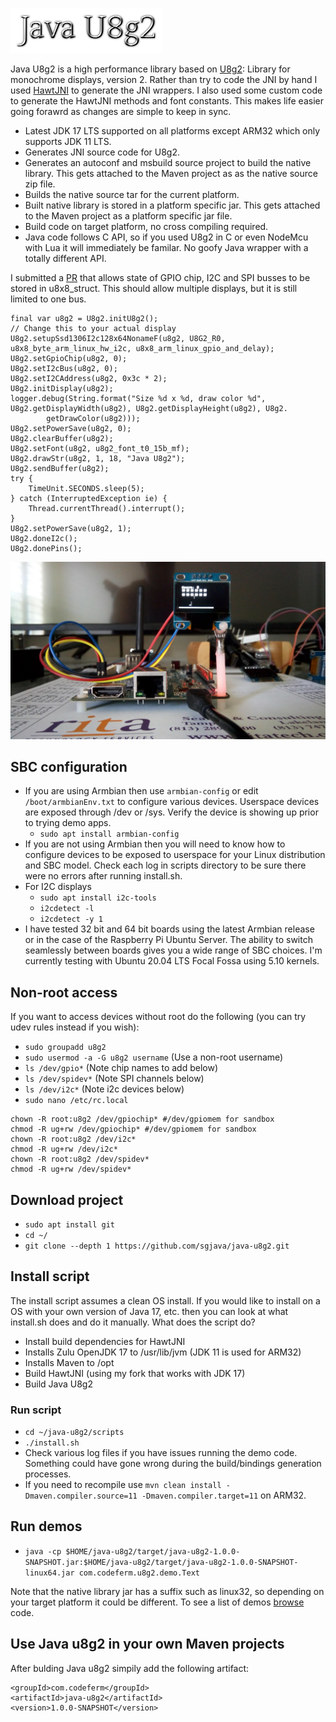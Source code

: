 ![Title](images/title.png)

Java U8g2 is a high performance library based on [U8g2](https://github.com/olikraus/u8g2): Library for monochrome displays, version 2.
Rather than try to code the JNI by hand I used [HawtJNI](https://github.com/fusesource/hawtjni)
to generate the JNI wrappers. I also used some custom code to generate the HawtJNI methods and font constants.
This makes life easier going forawrd as changes are simple to keep in sync.
* Latest JDK 17 LTS supported on all platforms except ARM32 which only supports JDK 11 LTS.
* Generates JNI source code for U8g2.
* Generates an autoconf and msbuild source project to build the native library.
This gets attached to the Maven project as as the native source zip file.
* Builds the native source tar for the current platform.
* Built native library is stored in a platform specific jar. This gets attached
to the Maven project as a platform specific jar file.
* Build code on target platform, no cross compiling required.
* Java code follows C API, so if you used U8g2 in C or even NodeMcu with Lua it
will immediately be familar. No goofy Java wrapper with a totally different API.

I submitted a [PR](https://github.com/olikraus/u8g2/pull/1666) that allows state
of GPIO chip, I2C and SPI busses to be stored in u8x8_struct. This should allow
multiple displays, but it is still limited to one bus.

```
final var u8g2 = U8g2.initU8g2();
// Change this to your actual display
U8g2.setupSsd1306I2c128x64NonameF(u8g2, U8G2_R0, u8x8_byte_arm_linux_hw_i2c, u8x8_arm_linux_gpio_and_delay);
U8g2.setGpioChip(u8g2, 0);
U8g2.setI2cBus(u8g2, 0);
U8g2.setI2CAddress(u8g2, 0x3c * 2);
U8g2.initDisplay(u8g2);
logger.debug(String.format("Size %d x %d, draw color %d", U8g2.getDisplayWidth(u8g2), U8g2.getDisplayHeight(u8g2), U8g2.
        getDrawColor(u8g2)));
U8g2.setPowerSave(u8g2, 0);
U8g2.clearBuffer(u8g2);
U8g2.setFont(u8g2, u8g2_font_t0_15b_mf);
U8g2.drawStr(u8g2, 1, 18, "Java U8g2");
U8g2.sendBuffer(u8g2);
try {
    TimeUnit.SECONDS.sleep(5);
} catch (InterruptedException ie) {
    Thread.currentThread().interrupt();
}
U8g2.setPowerSave(u8g2, 1);
U8g2.doneI2c();
U8g2.donePins();
```

![Pine A64](images/pinea64.jpg)

## SBC configuration
* If you are using Armbian then use `armbian-config` or edit `/boot/armbianEnv.txt`
to configure various devices. Userspace devices are exposed through /dev or
/sys. Verify the device is showing up prior to trying demo apps.
    * `sudo apt install armbian-config`
* If you are not using Armbian then you will need to know how to configure
devices to be exposed to userspace for your Linux distribution and SBC model.
Check each log in scripts directory to be sure there were no errors after running
install.sh.
* For I2C displays
    * `sudo apt install i2c-tools`
    * `i2cdetect -l`
    * `i2cdetect -y 1`
* I have tested 32 bit and 64 bit boards using the latest Armbian release or in
the case of the Raspberry Pi Ubuntu Server. The ability to switch seamlessly
between boards gives you a wide range of SBC choices. I'm currently testing with
Ubuntu 20.04 LTS Focal Fossa using 5.10 kernels.

## Non-root access
If you want to access devices without root do the following (you can try udev
rules instead if you wish):
* `sudo groupadd u8g2`
* `sudo usermod -a -G u8g2 username` (Use a non-root username)
* `ls /dev/gpio*` (Note chip names to add below)
* `ls /dev/spidev*` (Note SPI channels below)
* `ls /dev/i2c*` (Note i2c devices below)
* `sudo nano /etc/rc.local`
<pre><code>chown -R root:u8g2 /dev/gpiochip* #/dev/gpiomem for sandbox
chmod -R ug+rw /dev/gpiochip* #/dev/gpiomem for sandbox
chown -R root:u8g2 /dev/i2c*
chmod -R ug+rw /dev/i2c*
chown -R root:u8g2 /dev/spidev*
chmod -R ug+rw /dev/spidev*</code></pre>

## Download project
* `sudo apt install git`
* `cd ~/`
* `git clone --depth 1 https://github.com/sgjava/java-u8g2.git`

## Install script
The install script assumes a clean OS install. If you would like to install on
a OS with your own version of Java 17, etc. then you can look at what install.sh
does and do it manually. What does the script do?
* Install build dependencies for HawtJNI 
* Installs Zulu OpenJDK 17 to /usr/lib/jvm (JDK 11 is used for ARM32)
* Installs Maven to /opt
* Build HawtJNI (using my fork that works with JDK 17)
* Build Java U8g2

### Run script
* `cd ~/java-u8g2/scripts`
* `./install.sh`
* Check various log files if you have issues running the demo code. Something
could have gone wrong during the build/bindings generation processes.
* If you need to recompile use `mvn clean install -Dmaven.compiler.source=11 -Dmaven.compiler.target=11` on ARM32.

## Run demos
* `java -cp $HOME/java-u8g2/target/java-u8g2-1.0.0-SNAPSHOT.jar:$HOME/java-u8g2/target/java-u8g2-1.0.0-SNAPSHOT-linux64.jar com.codeferm.u8g2.demo.Text`

Note that the native library jar has a suffix such as linux32, so depending on
your target platform it could be different. To see a list of demos 
[browse](https://github.com/sgjava/java-u8g2/tree/master/src/main/java/com/codeferm/u8g2/demo)
code.

## Use Java u8g2 in your own Maven projects
After bulding Java u8g2 simpily add the following artifact:
```
<groupId>com.codeferm</groupId>
<artifactId>java-u8g2</artifactId>
<version>1.0.0-SNAPSHOT</version>
```
